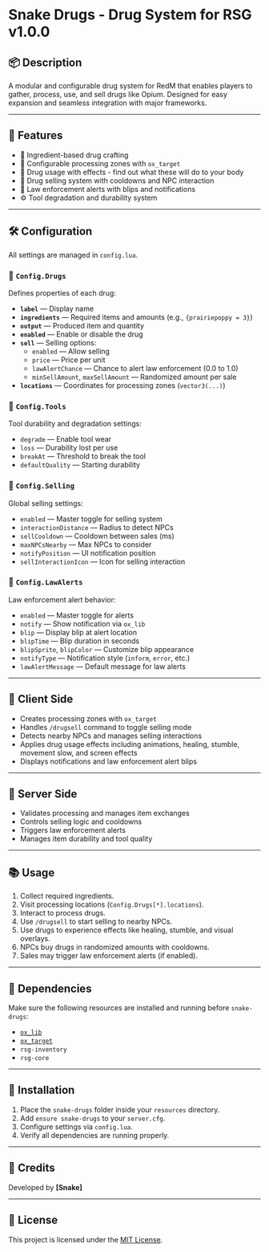 # Snake Drugs - Drug System for RSG v1.0.0

## 📦 Description

A modular and configurable drug system for RedM that enables players to gather, process, use, and sell drugs like Opium. Designed for easy expansion and seamless integration with major frameworks.

---

## 🚀 Features

- 🔬 Ingredient-based drug crafting  
- 🧪 Configurable processing zones with `ox_target`  
- 💊 Drug usage with effects - find out what these will do to your body  
- 💸 Drug selling system with cooldowns and NPC interaction  
- 🚨 Law enforcement alerts with blips and notifications  
- ⚙️ Tool degradation and durability system  

---

## 🛠️ Configuration

All settings are managed in `config.lua`.

### 🔹 `Config.Drugs`

Defines properties of each drug:

- **`label`** — Display name  
- **`ingredients`** — Required items and amounts (e.g., `{prairiepoppy = 3}`)  
- **`output`** — Produced item and quantity  
- **`enabled`** — Enable or disable the drug  
- **`sell`** — Selling options:  
  - `enabled` — Allow selling  
  - `price` — Price per unit  
  - `lawAlertChance` — Chance to alert law enforcement (0.0 to 1.0)  
  - `minSellAmount`, `maxSellAmount` — Randomized amount per sale  
- **`locations`** — Coordinates for processing zones (`vector3(...)`)  

### 🔹 `Config.Tools`

Tool durability and degradation settings:

- `degrade` — Enable tool wear  
- `loss` — Durability lost per use  
- `breakAt` — Threshold to break the tool  
- `defaultQuality` — Starting durability  

### 🔹 `Config.Selling`

Global selling settings:

- `enabled` — Master toggle for selling system  
- `interactionDistance` — Radius to detect NPCs  
- `sellCooldown` — Cooldown between sales (ms)  
- `maxNPCsNearby` — Max NPCs to consider  
- `notifyPosition` — UI notification position  
- `sellInteractionIcon` — Icon for selling interaction  

### 🔹 `Config.LawAlerts`

Law enforcement alert behavior:

- `enabled` — Master toggle for alerts  
- `notify` — Show notification via `ox_lib`  
- `blip` — Display blip at alert location  
- `blipTime` — Blip duration in seconds  
- `blipSprite`, `blipColor` — Customize blip appearance  
- `notifyType` — Notification style (`inform`, `error`, etc.)  
- `lawAlertMessage` — Default message for law alerts  

---

## 👤 Client Side

- Creates processing zones with `ox_target`  
- Handles `/drugsell` command to toggle selling mode  
- Detects nearby NPCs and manages selling interactions  
- Applies drug usage effects including animations, healing, stumble, movement slow, and screen effects  
- Displays notifications and law enforcement alert blips  

---

## 🧠 Server Side

- Validates processing and manages item exchanges  
- Controls selling logic and cooldowns  
- Triggers law enforcement alerts  
- Manages item durability and tool quality  

---

## 📚 Usage

1. Collect required ingredients.  
2. Visit processing locations (`Config.Drugs[*].locations`).  
3. Interact to process drugs.  
4. Use `/drugsell` to start selling to nearby NPCs.  
5. Use drugs to experience effects like healing, stumble, and visual overlays.  
6. NPCs buy drugs in randomized amounts with cooldowns.  
7. Sales may trigger law enforcement alerts (if enabled).  

---

## 🔗 Dependencies

Make sure the following resources are installed and running before `snake-drugs`:

- [`ox_lib`](https://overextended.dev/)  
- [`ox_target`](https://overextended.dev/)  
- `rsg-inventory`  
- `rsg-core`  

---

## 🧰 Installation

1. Place the `snake-drugs` folder inside your `resources` directory.  
2. Add `ensure snake-drugs` to your `server.cfg`.  
3. Configure settings via `config.lua`.  
4. Verify all dependencies are running properly.  

---

## 👑 Credits

Developed by **[Snake]**

---

## 📄 License

This project is licensed under the [MIT License](https://opensource.org/licenses/MIT).
